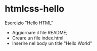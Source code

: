 # htmlcss-hello

Esercizio "Hello HTML"
- Aggiornare il file README;
- Creare un file index.html
- inserire nel body un title "Hello World"